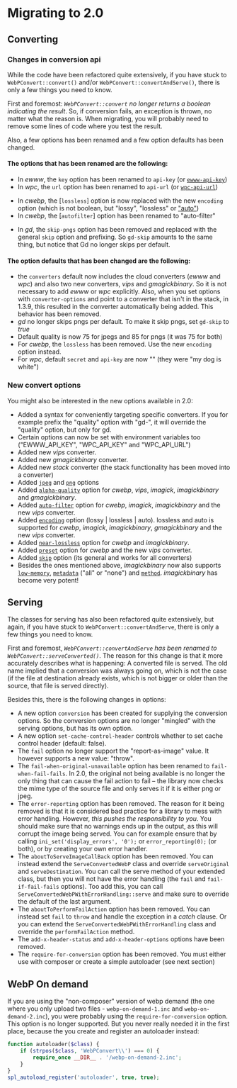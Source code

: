 # Migrating to 2.0

## Converting

### Changes in conversion api
While the code have been refactored quite extensively, if you have stuck to `WebPConvert::convert()` and/or `WebPConvert::convertAndServe()`, there is only a few things you need to know.

First and foremost: *`WebPConvert::convert` no longer returns a boolean indicating the result*. So, if conversion fails, an exception is thrown, no matter what the reason is. When migrating, you will probably need to remove some lines of code where you test the result.

Also, a few options has been renamed and a few option defaults has been changed.

#### The options that has been renamed are the following:

- In *ewww*, the `key` option has been renamed to `api-key` (or [`ewww-api-key`](https://github.com/rosell-dk/webp-convert/blob/master/docs/v2.0/converting/options.md#ewww-api-key))
- In *wpc*, the `url` option has been renamed to `api-url` (or [`wpc-api-url`](https://github.com/rosell-dk/webp-convert/blob/master/docs/v2.0/converting/options.md#wpc-api-url))
* In *cwebp*, the [`lossless`] option is now replaced with the new `encoding` option (which is not boolean, but "lossy", "lossless" or ["auto"](https://github.com/rosell-dk/webp-convert/blob/master/docs/v2.0/converting/introduction-for-converting.md#auto-selecting-between-losslesslossy-encoding))
* In *cwebp*, the [`autofilter`] option has been renamed to "auto-filter"
- In *gd*, the `skip-pngs` option has been removed and replaced with the general `skip` option and prefixing. So `gd-skip` amounts to the same thing, but notice that Gd no longer skips per default.

#### The option defaults that has been changed are the following:
- the `converters` default now includes the cloud converters (*ewww* and *wpc*) and also two new converters, *vips* and *gmagickbinary*. So it is not necessary to add *ewww* or *wpc* explicitly. Also, when you set options with `converter-options` and point to a converter that isn't in the stack, in 1.3.9, this resulted in the converter automatically being added. This behavior has been removed.
- *gd* no longer skips pngs per default. To make it skip pngs, set `gd-skip` to *true*
- Default quality is now 75 for jpegs and 85 for pngs (it was 75 for both)
- For *cwebp*, the `lossless` has been removed. Use the new `encoding` option instead.
- For *wpc*, default `secret` and `api-key` are now "" (they were "my dog is white")

### New convert options
You might also be interested in the new options available in 2.0:

- Added a syntax for conveniently targeting specific converters. If you for example prefix the "quality" option with "gd-", it will override the "quality" option, but only for gd.
- Certain options can now be set with environment variables too ("EWWW_API_KEY", "WPC_API_KEY" and "WPC_API_URL")
- Added new *vips* converter.
- Added new *gmagickbinary* converter.
- Added new *stack* converter (the stack functionality has been moved into a converter)
- Added [`jpeg`](https://github.com/rosell-dk/webp-convert/blob/master/docs/v2.0/converting/options.md#jpeg) and [`png`](https://github.com/rosell-dk/webp-convert/blob/master/docs/v2.0/converting/options.md#png) options
- Added [`alpha-quality`](https://github.com/rosell-dk/webp-convert/blob/master/docs/v2.0/converting/options.md#alpha-quality) option for *cwebp*, *vips*, *imagick*, *imagickbinary* and *gmagickbinary*.
- Added [`auto-filter`](https://github.com/rosell-dk/webp-convert/blob/master/docs/v2.0/converting/options.md#autofilter) option for *cwebp*, *imagick*, *imagickbinary* and the new *vips* converter.
- Added [`encoding`](https://github.com/rosell-dk/webp-convert/blob/master/docs/v2.0/converting/options.md#encoding) option (lossy | lossless | auto). lossless and auto is supported for *cwebp*, *imagick*, *imagickbinary*, *gmagickbinary* and the new *vips* converter.
- Added [`near-lossless`](https://github.com/rosell-dk/webp-convert/blob/master/docs/v2.0/converting/options.md#near-lossless) option for *cwebp* and *imagickbinary*.
- Added [`preset`](https://github.com/rosell-dk/webp-convert/blob/master/docs/v2.0/converting/options.md#preset) option for *cwebp* and the new *vips* converter.
- Added [`skip`](https://github.com/rosell-dk/webp-convert/blob/master/docs/v2.0/converting/options.md#skip) option (its general and works for all converters)
- Besides the ones mentioned above, *imagickbinary* now also supports [`low-memory`](https://github.com/rosell-dk/webp-convert/blob/master/docs/v2.0/converting/options.md#low-memory), [`metadata`](https://github.com/rosell-dk/webp-convert/blob/master/docs/v2.0/converting/options.md#metadata) ("all" or "none") and [`method`](https://github.com/rosell-dk/webp-convert/blob/master/docs/v2.0/converting/options.md#method). *imagickbinary* has become very potent!

## Serving
The classes for serving has also been refactored quite extensively, but again, if you have stuck to `WebPConvert::convertAndServe`, there is only a few things you need to know.

First and foremost, *`WebPConvert::convertAndServe` has been renamed to `WebPConvert::serveConverted()`*. The reason for this change is that it more accurately describes what is happening: A converted file is served. The old name implied that a conversion was always going on, which is not the case (if the file at destination already exists, which is not bigger or older than the source, that file is served directly).

Besides this, there is the following changes in options:

- A new option `conversion` has been created for supplying the conversion options. So the conversion options are no longer "mingled" with the serving options, but has its own option.
- A new option `set-cache-control-header` controls whether to set cache control header (default: false).
- The `fail` option no longer support the "report-as-image" value. It however supports a new value: "throw".
- The `fail-when-original-unavailable` option has been renamed to `fail-when-fail-fails`. In 2.0, the original not being available is no longer the only thing that can cause the fail action to fail &ndash; the library now checks the mime type of the source file and only serves it if it is either png or jpeg.
- The `error-reporting` option has been removed. The reason for it being removed is that it is considered bad practice for a library to mess with error handling. However, *this pushes the responsibility to you*. You should make sure that no warnings ends up in the output, as this will corrupt the image being served. You can for example ensure that by calling `ini_set('display_errors', '0');` or `error_reporting(0);` (or both), or by creating your own error handler.
- The `aboutToServeImageCallBack` option has been removed. You can instead extend the `ServeConvertedWebP` class and override `serveOriginal` and `serveDestination`. You can call the serve method of your extended class, but then you will not have the error handling (the `fail` and `fail-if-fail-fails` options). Too add this, you can call  `ServeConvertedWebPWithErrorHandling::serve` and make sure to override the default of the last argument.
- The `aboutToPerformFailAction` option has been removed. You can instead set `fail` to `throw` and handle the exception in a *catch* clause. Or you can extend the `ServeConvertedWebPWithErrorHandling` class and override the `performFailAction` method.
- The `add-x-header-status` and `add-x-header-options` options have been removed.
- The `require-for-conversion` option has been removed. You must either use with composer or create a simple autoloader (see next section)

## WebP On demand
If you are using the "non-composer" version of webp demand (the one where you only upload two files - `webp-on-demand-1.inc` and `webp-on-demand-2.inc`), you were probably using the `require-for-conversion` option. This option is no longer supported. But you never really needed it in the first place, because the you create and register an autoloader instead:

```php
function autoloader($class) {
    if (strpos($class, 'WebPConvert\\') === 0) {
        require_once __DIR__ . '/webp-on-demand-2.inc';
    }
}
spl_autoload_register('autoloader', true, true);
```
